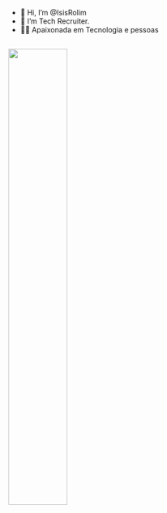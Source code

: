- 👋 Hi, I’m @IsisRolim
- 👀 I’m Tech Recruiter.
- 👩‍💻 Apaixonada em Tecnologia e pessoas 
</div>

## 

<div> 


<a href="https://www.linkedin.com/in/isisrolim/" rel="nofollow"><img width="48%" src="https://img.shields.io/badge/LinkedIn-0077B5?style=for-the-badge&logo=linkedin&logoColor=white">
